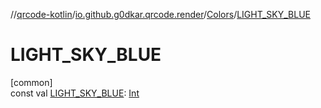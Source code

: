//[qrcode-kotlin](../../../index.md)/[io.github.g0dkar.qrcode.render](../index.md)/[Colors](index.md)/[LIGHT_SKY_BLUE](-l-i-g-h-t_-s-k-y_-b-l-u-e.md)

# LIGHT_SKY_BLUE

[common]\
const val [LIGHT_SKY_BLUE](-l-i-g-h-t_-s-k-y_-b-l-u-e.md): [Int](https://kotlinlang.org/api/latest/jvm/stdlib/kotlin/-int/index.html)
